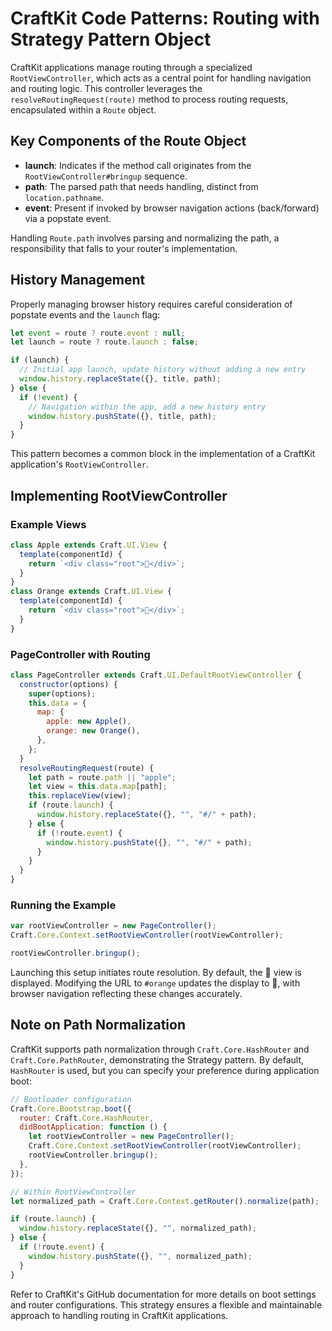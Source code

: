 # CraftKit Code Patterns: Routing with Strategy Pattern Object

CraftKit applications manage routing through a specialized `RootViewController`, which acts as a central point for handling navigation and routing logic. This controller leverages the `resolveRoutingRequest(route)` method to process routing requests, encapsulated within a `Route` object.

## Key Components of the Route Object

- **launch**: Indicates if the method call originates from the `RootViewController#bringup` sequence.
- **path**: The parsed path that needs handling, distinct from `location.pathname`.
- **event**: Present if invoked by browser navigation actions (back/forward) via a popstate event.

Handling `Route.path` involves parsing and normalizing the path, a responsibility that falls to your router's implementation.

## History Management

Properly managing browser history requires careful consideration of popstate events and the `launch` flag:

```javascript
let event = route ? route.event : null;
let launch = route ? route.launch : false;

if (launch) {
  // Initial app launch, update history without adding a new entry
  window.history.replaceState({}, title, path);
} else {
  if (!event) {
    // Navigation within the app, add a new history entry
    window.history.pushState({}, title, path);
  }
}
```

This pattern becomes a common block in the implementation of a CraftKit application's `RootViewController`.

## Implementing RootViewController

### Example Views

```javascript
class Apple extends Craft.UI.View {
  template(componentId) {
    return `<div class="root">🍎</div>`;
  }
}
class Orange extends Craft.UI.View {
  template(componentId) {
    return `<div class="root">🍊</div>`;
  }
}
```

### PageController with Routing

```javascript
class PageController extends Craft.UI.DefaultRootViewController {
  constructor(options) {
    super(options);
    this.data = {
      map: {
        apple: new Apple(),
        orange: new Orange(),
      },
    };
  }
  resolveRoutingRequest(route) {
    let path = route.path || "apple";
    let view = this.data.map[path];
    this.replaceView(view);
    if (route.launch) {
      window.history.replaceState({}, "", "#/" + path);
    } else {
      if (!route.event) {
        window.history.pushState({}, "", "#/" + path);
      }
    }
  }
}
```

### Running the Example

```javascript
var rootViewController = new PageController();
Craft.Core.Context.setRootViewController(rootViewController);

rootViewController.bringup();
```

Launching this setup initiates route resolution. By default, the 🍎 view is displayed. Modifying the URL to `#orange` updates the display to 🍊, with browser navigation reflecting these changes accurately.

## Note on Path Normalization

CraftKit supports path normalization through `Craft.Core.HashRouter` and `Craft.Core.PathRouter`, demonstrating the Strategy pattern. By default, `HashRouter` is used, but you can specify your preference during application boot:

```javascript
// Bootloader configuration
Craft.Core.Bootstrap.boot({
  router: Craft.Core.HashRouter,
  didBootApplication: function () {
    let rootViewController = new PageController();
    Craft.Core.Context.setRootViewController(rootViewController);
    rootViewController.bringup();
  },
});

// Within RootViewController
let normalized_path = Craft.Core.Context.getRouter().normalize(path);

if (route.launch) {
  window.history.replaceState({}, "", normalized_path);
} else {
  if (!route.event) {
    window.history.pushState({}, "", normalized_path);
  }
}
```

Refer to CraftKit's GitHub documentation for more details on boot settings and router configurations. This strategy ensures a flexible and maintainable approach to handling routing in CraftKit applications.
